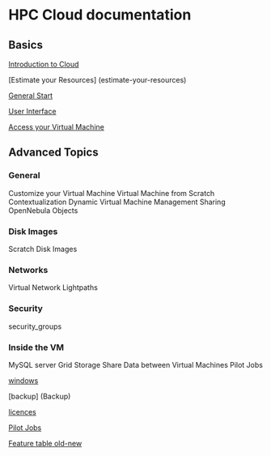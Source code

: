 # HPC Cloud documentation

## Basics
[Introduction to Cloud](introduction-to-cloud)

[Estimate your Resources] (estimate-your-resources)

[General Start](general-start)

[User Interface](user-interface)

[Access your Virtual Machine](access-your-VM)


## Advanced Topics


### General
Customize your Virtual Machine
Virtual Machine from Scratch
Contextualization
Dynamic Virtual Machine Management
Sharing OpenNebula Objects

### Disk Images
Scratch Disk Images

### Networks
Virtual Network
Lightpaths 

### Security
security_groups

### Inside the VM
MySQL server
Grid Storage
Share Data between Virtual Machines
Pilot Jobs



[windows](Windows)

[backup] (Backup)

[licences](Licences)

[Pilot Jobs](pilot)


[Feature table old-new](Features-old-new)